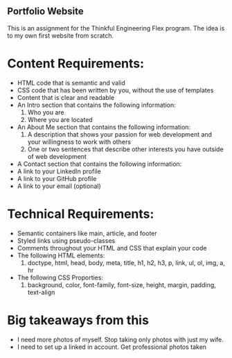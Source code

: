 ## Portfolio Website

This is an assignment for the Thinkful Engineering Flex program. The idea is to my own first website from scratch.

# Content Requirements:
* HTML code that is semantic and valid
* CSS code that has been written by you, without the use of templates
* Content that is clear and readable
* An Intro section that contains the following information:
  1. Who you are
  2. Where you are located
* An About Me section that contains the following information:
  1. A description that shows your passion for web development and your willingness to work with others
  2. One or two sentences that describe other interests you have outside of web development
* A Contact section that contains the following information:
* A link to your LinkedIn profile
* A link to your GitHub profile
* A link to your email (optional)

# Technical Requirements:
* Semantic containers like main, article, and footer
* Styled links using pseudo-classes
* Comments throughout your HTML and CSS that explain your code
* The following HTML elements:
  1. doctype, html, head, body, meta, title, h1, h2, h3, p, link, ul, ol, img, a, hr
* The following CSS Proporties:
  1. background, color, font-family, font-size, height, margin, padding, text-align

# Big takeaways from this
* I need more photos of myself. Stop taking only photos with just my wife.
* I need to set up a linked in account. Get professional photos taken
